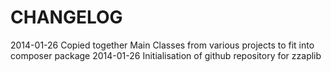 CHANGELOG
=========

2014-01-26 Copied together Main Classes from various projects to fit into composer package
2014-01-26 Initialisation of github repository for zzaplib
